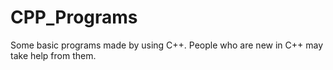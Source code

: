 # CPP_Programs
Some basic programs made by using C++. People who are new in C++ may take help from them.

